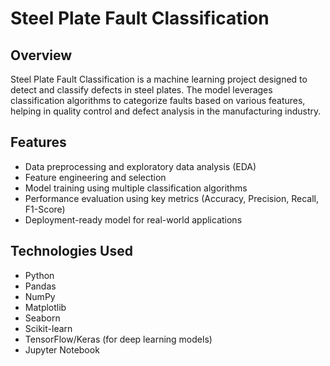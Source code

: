 # Steel Plate Fault Classification

## Overview
Steel Plate Fault Classification is a machine learning project designed to detect and classify defects in steel plates. The model leverages classification algorithms to categorize faults based on various features, helping in quality control and defect analysis in the manufacturing industry.

## Features
- Data preprocessing and exploratory data analysis (EDA)
- Feature engineering and selection
- Model training using multiple classification algorithms
- Performance evaluation using key metrics (Accuracy, Precision, Recall, F1-Score)
- Deployment-ready model for real-world applications

## Technologies Used
- Python
- Pandas
- NumPy
- Matplotlib
- Seaborn
- Scikit-learn
- TensorFlow/Keras (for deep learning models)
- Jupyter Notebook


